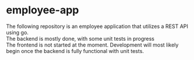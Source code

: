 # employee-app
The following repository is an employee application that utilizes a REST API using go.\
The backend is mostly done, with some unit tests in progress\
The frontend is not started at the moment. Development will most likely begin once the backend is fully functional with unit tests.
